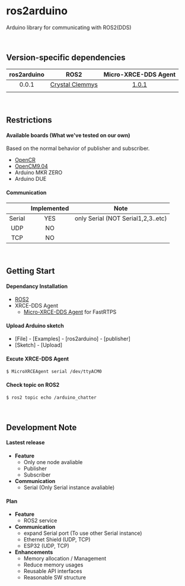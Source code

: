 # ros2arduino
Arduino library for communicating with ROS2(DDS)

<br>

## Version-specific dependencies

|ros2arduino|ROS2|Micro-XRCE-DDS Agent|
|:-:|:-:|:-:|
|0.0.1|[Crystal Clemmys](https://github.com/ros2/ros2/releases/tag/prerelease-crystal-2018-12-08)|[1.0.1](https://github.com/eProsima/Micro-XRCE-DDS-Agent/releases/tag/v1.0.1)|
||||

<br>

## Restrictions

#### Available boards (What we've tested on our own)
Based on the normal behavior of publisher and subscriber.

 - [OpenCR](http://emanual.robotis.com/docs/en/parts/controller/opencr10/)
 - [OpenCM9.04](http://emanual.robotis.com/docs/en/parts/controller/opencm904/)
 - Arduino MKR ZERO
 - Arduino DUE

#### Communication
 ||Implemented|Note|
 |:-:|:-:|:-:|
 |Serial|YES|only Serial (NOT Serial1,2,3..etc)|
 |UDP|NO||
 |TCP|NO||

<br>

## Getting Start

#### Dependancy Installation
 - [ROS2](https://index.ros.org/doc/ros2/Installation/)
 - XRCE-DDS Agent
	 - [Micro-XRCE-DDS Agent](https://micro-xrce-dds.readthedocs.io/en/latest/installation.html#installing-the-agent-stand-alone) for FastRTPS

#### Upload Arduino sketch
 - [File] - [Examples] - [ros2arduino] - [publisher]
 - [Sketch] - [Upload]
 
 
#### Excute XRCE-DDS Agent
```bash
$ MicroXRCEAgent serial /dev/ttyACM0
```

#### Check topic on ROS2
```bash
$ ros2 topic echo /arduino_chatter
```
 
 <br>
 
## Development Note

#### Lastest release
 - **Feature**
    - Only one node avaliable
    - Publisher
    - Subscriber
 - **Communication**
    - Serial (Only Serial instance avaliable)

#### Plan
 - **Feature**
    - ROS2 service
 - **Communication**
    - expand Serial port (To use other Serial instance)
    - Ethernet Shield (UDP, TCP)
    - ESP32 (UDP, TCP)
 - **Enhancements**
    - Memory allocation / Management
    - Reduce memory usages
    - Reusable API interfaces
    - Reasonable SW structure
    
